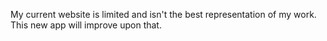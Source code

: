 My current website is limited and isn't the best representation of my work. This new app will improve upon that.